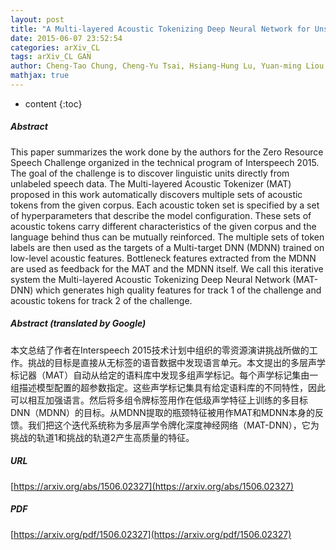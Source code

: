 ```yaml
---
layout: post
title: "A Multi-layered Acoustic Tokenizing Deep Neural Network for Unsupervised Discovery of Linguistic Units and Generation of High Quality Features"
date: 2015-06-07 23:52:54
categories: arXiv_CL
tags: arXiv_CL GAN
author: Cheng-Tao Chung, Cheng-Yu Tsai, Hsiang-Hung Lu, Yuan-ming Liou, Yen-Chen Wu, Yen-Ju Lu, Hung-yi Lee, Lin-shan Lee
mathjax: true
---
```


* content
{:toc}

##### Abstract
This paper summarizes the work done by the authors for the Zero Resource Speech Challenge organized in the technical program of Interspeech 2015. The goal of the challenge is to discover linguistic units directly from unlabeled speech data. The Multi-layered Acoustic Tokenizer (MAT) proposed in this work automatically discovers multiple sets of acoustic tokens from the given corpus. Each acoustic token set is specified by a set of hyperparameters that describe the model configuration. These sets of acoustic tokens carry different characteristics of the given corpus and the language behind thus can be mutually reinforced. The multiple sets of token labels are then used as the targets of a Multi-target DNN (MDNN) trained on low-level acoustic features. Bottleneck features extracted from the MDNN are used as feedback for the MAT and the MDNN itself. We call this iterative system the Multi-layered Acoustic Tokenizing Deep Neural Network (MAT-DNN) which generates high quality features for track 1 of the challenge and acoustic tokens for track 2 of the challenge.

##### Abstract (translated by Google)
本文总结了作者在Interspeech 2015技术计划中组织的零资源演讲挑战所做的工作。挑战的目标是直接从无标签的语音数据中发现语言单元。本文提出的多层声学标记器（MAT）自动从给定的语料库中发现多组声学标记。每个声学标记集由一组描述模型配置的超参数指定。这些声学标记集具有给定语料库的不同特性，因此可以相互加强语言。然后将多组令牌标签用作在低级声学特征上训练的多目标DNN（MDNN）的目标。从MDNN提取的瓶颈特征被用作MAT和MDNN本身的反馈。我们把这个迭代系统称为多层声学令牌化深度神经网络（MAT-DNN），它为挑战的轨道1和挑战的轨道2产生高质量的特征。

##### URL
[https://arxiv.org/abs/1506.02327](https://arxiv.org/abs/1506.02327)

##### PDF
[https://arxiv.org/pdf/1506.02327](https://arxiv.org/pdf/1506.02327)

